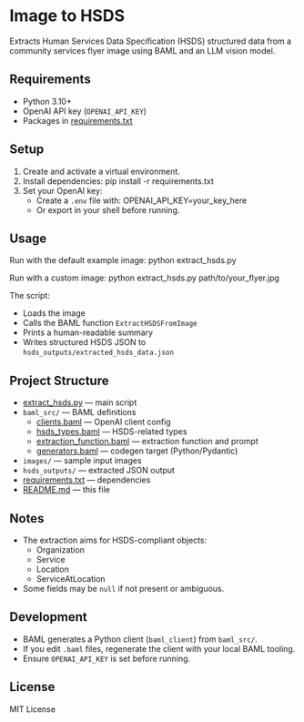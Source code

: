 # Image to HSDS

Extracts Human Services Data Specification (HSDS) structured data from a community services flyer image using BAML and an LLM vision model.

## Requirements
- Python 3.10+
- OpenAI API key (`OPENAI_API_KEY`)
- Packages in [requirements.txt](cci:7://file:///Users/davidbotos/Desktop/9-BearHug_Product/4-Data_Orchestration/image-to-hsds/requirements.txt:0:0-0:0)

## Setup
1. Create and activate a virtual environment.
2. Install dependencies:
   pip install -r requirements.txt
3. Set your OpenAI key:
   - Create a `.env` file with:
     OPENAI_API_KEY=your_key_here
   - Or export in your shell before running.

## Usage
Run with the default example image:
python extract_hsds.py

Run with a custom image:
python extract_hsds.py path/to/your_flyer.jpg

The script:
- Loads the image
- Calls the BAML function `ExtractHSDSFromImage`
- Prints a human-readable summary
- Writes structured HSDS JSON to `hsds_outputs/extracted_hsds_data.json`

## Project Structure
- [extract_hsds.py](cci:7://file:///Users/davidbotos/Desktop/9-BearHug_Product/4-Data_Orchestration/image-to-hsds/extract_hsds.py:0:0-0:0) — main script
- `baml_src/` — BAML definitions
  - [clients.baml](cci:7://file:///Users/davidbotos/Desktop/9-BearHug_Product/4-Data_Orchestration/image-to-hsds/baml_src/clients.baml:0:0-0:0) — OpenAI client config
  - [hsds_types.baml](cci:7://file:///Users/davidbotos/Desktop/9-BearHug_Product/4-Data_Orchestration/image-to-hsds/baml_src/hsds_types.baml:0:0-0:0) — HSDS-related types
  - [extraction_function.baml](cci:7://file:///Users/davidbotos/Desktop/9-BearHug_Product/4-Data_Orchestration/image-to-hsds/baml_src/extraction_function.baml:0:0-0:0) — extraction function and prompt
  - [generators.baml](cci:7://file:///Users/davidbotos/Desktop/9-BearHug_Product/4-Data_Orchestration/image-to-hsds/baml_src/generators.baml:0:0-0:0) — codegen target (Python/Pydantic)
- `images/` — sample input images
- `hsds_outputs/` — extracted JSON output
- [requirements.txt](cci:7://file:///Users/davidbotos/Desktop/9-BearHug_Product/4-Data_Orchestration/image-to-hsds/requirements.txt:0:0-0:0) — dependencies
- [README.md](cci:7://file:///Users/davidbotos/Desktop/9-BearHug_Product/4-Data_Orchestration/image-to-hsds/README.md:0:0-0:0) — this file

## Notes
- The extraction aims for HSDS-compliant objects:
  - Organization
  - Service
  - Location
  - ServiceAtLocation
- Some fields may be `null` if not present or ambiguous.

## Development
- BAML generates a Python client (`baml_client`) from `baml_src/`.
- If you edit `.baml` files, regenerate the client with your local BAML tooling.
- Ensure `OPENAI_API_KEY` is set before running.

## License
MIT License